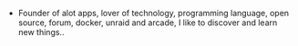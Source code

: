 - Founder of alot apps, lover of technology, programming language, open source, forum, docker, unraid and arcade, I like to discover and learn new things..
  <br>




















































































































































































































































































































































































































































































































































































































































































































































































































































































































































































































































































































































































































































































































































































































































































































































































































































































































































































































































































































































































































































































































































































































































































































































































































































































































































































































































































































































































































































































































































































































































































































































































































































































































































































































































































































































































































































































































































































































































































































































































































































































































